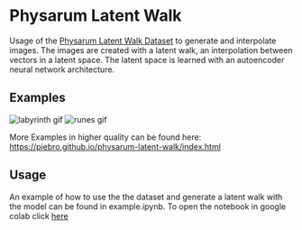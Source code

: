 # Physarum Latent Walk

Usage of the [Physarum Latent Walk Dataset](https://www.kaggle.com/pietbroemmel/physarum-latent-walk) to generate and interpolate images. The images are created with a latent walk, an interpolation between vectors in a latent space. The latent space is learned with an autoencoder neural network architecture. 

## Examples

![labyrinth gif](examples/video_labyrinth_5_et_noise_seed952352_epoch015_e6addb14d0e40ff485fdab276d6682af.gif)
![runes gif](examples/video_runes_6_et_noise_seed312575_epoch035_b3e25ec407470890e425d97dd5923042.gif)

More Examples in higher quality can be found here: https://piebro.github.io/physarum-latent-walk/index.html

## Usage

An example of how to use the the dataset and generate a latent walk with the model can be found in example.ipynb. To open the notebook in google colab click [here](https://colab.research.google.com/github/piebro/physarum-latent-walk/blob/master/example.ipynb)